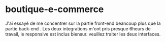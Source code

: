 # boutique-e-commerce
J'ai essayé de me concentrer sur la partie front-end beancoup plus que la partie back-end . Les deux integrations m'ont pris presque 6heurs de travail, le responsive est inclus biensur. veuillez traiter les deux interfaces.
